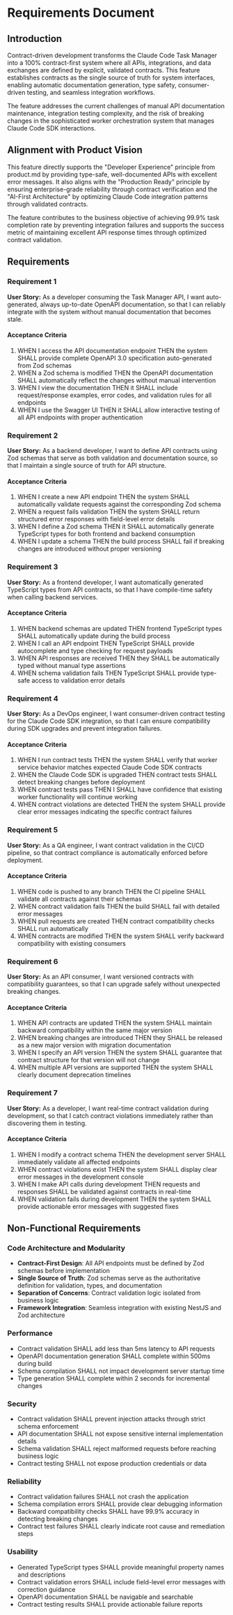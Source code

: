 # Requirements Document

## Introduction

Contract-driven development transforms the Claude Code Task Manager into a 100% contract-first system where all APIs, integrations, and data exchanges are defined by explicit, validated contracts. This feature establishes contracts as the single source of truth for system interfaces, enabling automatic documentation generation, type safety, consumer-driven testing, and seamless integration workflows.

The feature addresses the current challenges of manual API documentation maintenance, integration testing complexity, and the risk of breaking changes in the sophisticated worker orchestration system that manages Claude Code SDK interactions.

## Alignment with Product Vision

This feature directly supports the "Developer Experience" principle from product.md by providing type-safe, well-documented APIs with excellent error messages. It also aligns with the "Production Ready" principle by ensuring enterprise-grade reliability through contract verification and the "AI-First Architecture" by optimizing Claude Code integration patterns through validated contracts.

The feature contributes to the business objective of achieving 99.9% task completion rate by preventing integration failures and supports the success metric of maintaining excellent API response times through optimized contract validation.

## Requirements

### Requirement 1

**User Story:** As a developer consuming the Task Manager API, I want auto-generated, always up-to-date OpenAPI documentation, so that I can reliably integrate with the system without manual documentation that becomes stale.

#### Acceptance Criteria

1. WHEN I access the API documentation endpoint THEN the system SHALL provide complete OpenAPI 3.0 specification auto-generated from Zod schemas
2. WHEN a Zod schema is modified THEN the OpenAPI documentation SHALL automatically reflect the changes without manual intervention
3. WHEN I view the documentation THEN it SHALL include request/response examples, error codes, and validation rules for all endpoints
4. WHEN I use the Swagger UI THEN it SHALL allow interactive testing of all API endpoints with proper authentication

### Requirement 2

**User Story:** As a backend developer, I want to define API contracts using Zod schemas that serve as both validation and documentation source, so that I maintain a single source of truth for API structure.

#### Acceptance Criteria

1. WHEN I create a new API endpoint THEN the system SHALL automatically validate requests against the corresponding Zod schema
2. WHEN a request fails validation THEN the system SHALL return structured error responses with field-level error details
3. WHEN I define a Zod schema THEN it SHALL automatically generate TypeScript types for both frontend and backend consumption
4. WHEN I update a schema THEN the build process SHALL fail if breaking changes are introduced without proper versioning

### Requirement 3

**User Story:** As a frontend developer, I want automatically generated TypeScript types from API contracts, so that I have compile-time safety when calling backend services.

#### Acceptance Criteria

1. WHEN backend schemas are updated THEN frontend TypeScript types SHALL automatically update during the build process
2. WHEN I call an API endpoint THEN TypeScript SHALL provide autocomplete and type checking for request payloads
3. WHEN API responses are received THEN they SHALL be automatically typed without manual type assertions
4. WHEN schema validation fails THEN TypeScript SHALL provide type-safe access to validation error details

### Requirement 4

**User Story:** As a DevOps engineer, I want consumer-driven contract testing for the Claude Code SDK integration, so that I can ensure compatibility during SDK upgrades and prevent integration failures.

#### Acceptance Criteria

1. WHEN I run contract tests THEN the system SHALL verify that worker service behavior matches expected Claude Code SDK contracts
2. WHEN the Claude Code SDK is upgraded THEN contract tests SHALL detect breaking changes before deployment
3. WHEN contract tests pass THEN I SHALL have confidence that existing worker functionality will continue working
4. WHEN contract violations are detected THEN the system SHALL provide clear error messages indicating the specific contract failures

### Requirement 5

**User Story:** As a QA engineer, I want contract validation in the CI/CD pipeline, so that contract compliance is automatically enforced before deployment.

#### Acceptance Criteria

1. WHEN code is pushed to any branch THEN the CI pipeline SHALL validate all contracts against their schemas
2. WHEN contract validation fails THEN the build SHALL fail with detailed error messages
3. WHEN pull requests are created THEN contract compatibility checks SHALL run automatically
4. WHEN contracts are modified THEN the system SHALL verify backward compatibility with existing consumers

### Requirement 6

**User Story:** As an API consumer, I want versioned contracts with compatibility guarantees, so that I can upgrade safely without unexpected breaking changes.

#### Acceptance Criteria

1. WHEN API contracts are updated THEN the system SHALL maintain backward compatibility within the same major version
2. WHEN breaking changes are introduced THEN they SHALL be released as a new major version with migration documentation
3. WHEN I specify an API version THEN the system SHALL guarantee that contract structure for that version will not change
4. WHEN multiple API versions are supported THEN the system SHALL clearly document deprecation timelines

### Requirement 7

**User Story:** As a developer, I want real-time contract validation during development, so that I catch contract violations immediately rather than discovering them in testing.

#### Acceptance Criteria

1. WHEN I modify a contract schema THEN the development server SHALL immediately validate all affected endpoints
2. WHEN contract violations exist THEN the system SHALL display clear error messages in the development console
3. WHEN I make API calls during development THEN requests and responses SHALL be validated against contracts in real-time
4. WHEN validation fails during development THEN the system SHALL provide actionable error messages with suggested fixes

## Non-Functional Requirements

### Code Architecture and Modularity
- **Contract-First Design**: All API endpoints must be defined by Zod schemas before implementation
- **Single Source of Truth**: Zod schemas serve as the authoritative definition for validation, types, and documentation
- **Separation of Concerns**: Contract validation logic isolated from business logic
- **Framework Integration**: Seamless integration with existing NestJS and Zod architecture

### Performance
- Contract validation SHALL add less than 5ms latency to API requests
- OpenAPI documentation generation SHALL complete within 500ms during build
- Schema compilation SHALL not impact development server startup time
- Type generation SHALL complete within 2 seconds for incremental changes

### Security
- Contract validation SHALL prevent injection attacks through strict schema enforcement
- API documentation SHALL not expose sensitive internal implementation details
- Schema validation SHALL reject malformed requests before reaching business logic
- Contract testing SHALL not expose production credentials or data

### Reliability
- Contract validation failures SHALL not crash the application
- Schema compilation errors SHALL provide clear debugging information
- Backward compatibility checks SHALL have 99.9% accuracy in detecting breaking changes
- Contract test failures SHALL clearly indicate root cause and remediation steps

### Usability
- Generated TypeScript types SHALL provide meaningful property names and descriptions
- Contract validation errors SHALL include field-level error messages with correction guidance
- OpenAPI documentation SHALL be navigable and searchable
- Contract testing results SHALL provide actionable failure reports